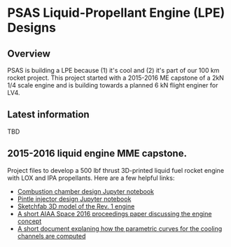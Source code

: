 # PSAS Liquid-Propellant Engine (LPE) Designs

## Overview

PSAS is building a LPE because (1) it's cool and (2) it's part of our 100 km rocket project. This project started with a 2015-2016 ME capstone of a 2kN 1/4 scale engine and is building towards a planned 6 kN flight enginer for LV4.

## Latest information

TBD

## 2015-2016 liquid engine MME capstone.

Project files to develop a 500 lbf thrust 3D-printed liquid fuel rocket engine with LOX and IPA propellants. Here are a few helpful links:

* [Combustion chamber design Jupyter notebook](https://nbviewer.jupyter.org/github/psas/liquid-engine-capstone-2015/blob/master/2kN/analysis/Jupyter_Notebooks/LFRE.ipynb)
* [Pintle injector design Jupyter notebook](https://nbviewer.jupyter.org/github/psas/liquid-engine-capstone-2015/blob/master/2kN/analysis/Jupyter_Notebooks/Pintle%20Injector.ipynb)
* [Sketchfab 3D model of the Rev. 1 engine](https://sketchfab.com/models/ce8a3ff7d1e2417f9e614df5d085f7b0)
* [A short AIAA Space 2016 proceedings paper discussing the engine concept](https://github.com/psas/liquid-engine-capstone-2015/blob/master/2kN/doc/AIAA%20Space%20Proceedings/AIAA_Space_2016_Proceedings__LFRE_.pdf)
* [A short document explaning how the parametric curves for the cooling channels are computed](https://github.com/psas/liquid-engine-capstone-2015/blob/master/2kN/doc/Nozzle_Construction_docs/Cooling_Channel_Geometry_complete.pdf)
